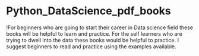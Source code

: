# Python_DataScience_pdf_books 
!For beginners who are going to start their career in Data science field these books will be helpful to learn and practice.
For the self learners who are trying to dwell into the data these books would be helpful to practice.
I suggest beginners to read and practice using the examples available.
